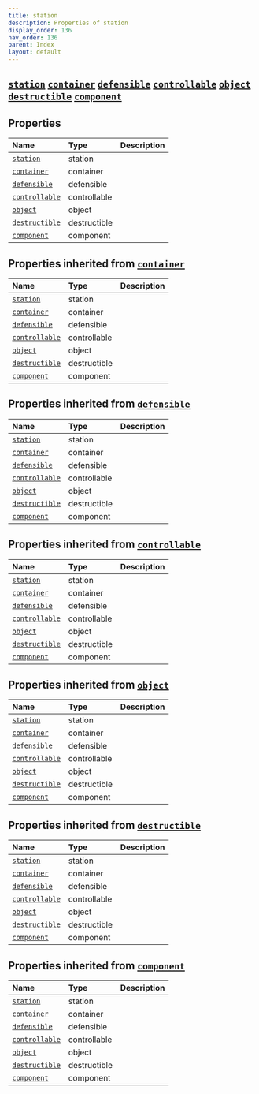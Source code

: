 ```yaml
---
title: station
description: Properties of station
display_order: 136
nav_order: 136
parent: Index
layout: default
---
```


##  [`station`](./station.html)  [`container`](./container.html)  [`defensible`](./defensible.html)  [`controllable`](./controllable.html)  [`object`](./object.html)  [`destructible`](./destructible.html)  [`component`](./component.html) 
## Properties
| Name | Type | Description |
|:-----|:-----|:------------|
| [`station`](./station.html) | station |  |
| [`container`](./container.html) | container |  |
| [`defensible`](./defensible.html) | defensible |  |
| [`controllable`](./controllable.html) | controllable |  |
| [`object`](./object.html) | object |  |
| [`destructible`](./destructible.html) | destructible |  |
| [`component`](./component.html) | component |  |
## Properties inherited from [`container`](./container.html)
| Name | Type | Description |
|:-----|:-----|:------------|
| [`station`](./station.html) | station |  |
| [`container`](./container.html) | container |  |
| [`defensible`](./defensible.html) | defensible |  |
| [`controllable`](./controllable.html) | controllable |  |
| [`object`](./object.html) | object |  |
| [`destructible`](./destructible.html) | destructible |  |
| [`component`](./component.html) | component |  |
## Properties inherited from [`defensible`](./defensible.html)
| Name | Type | Description |
|:-----|:-----|:------------|
| [`station`](./station.html) | station |  |
| [`container`](./container.html) | container |  |
| [`defensible`](./defensible.html) | defensible |  |
| [`controllable`](./controllable.html) | controllable |  |
| [`object`](./object.html) | object |  |
| [`destructible`](./destructible.html) | destructible |  |
| [`component`](./component.html) | component |  |
## Properties inherited from [`controllable`](./controllable.html)
| Name | Type | Description |
|:-----|:-----|:------------|
| [`station`](./station.html) | station |  |
| [`container`](./container.html) | container |  |
| [`defensible`](./defensible.html) | defensible |  |
| [`controllable`](./controllable.html) | controllable |  |
| [`object`](./object.html) | object |  |
| [`destructible`](./destructible.html) | destructible |  |
| [`component`](./component.html) | component |  |
## Properties inherited from [`object`](./object.html)
| Name | Type | Description |
|:-----|:-----|:------------|
| [`station`](./station.html) | station |  |
| [`container`](./container.html) | container |  |
| [`defensible`](./defensible.html) | defensible |  |
| [`controllable`](./controllable.html) | controllable |  |
| [`object`](./object.html) | object |  |
| [`destructible`](./destructible.html) | destructible |  |
| [`component`](./component.html) | component |  |
## Properties inherited from [`destructible`](./destructible.html)
| Name | Type | Description |
|:-----|:-----|:------------|
| [`station`](./station.html) | station |  |
| [`container`](./container.html) | container |  |
| [`defensible`](./defensible.html) | defensible |  |
| [`controllable`](./controllable.html) | controllable |  |
| [`object`](./object.html) | object |  |
| [`destructible`](./destructible.html) | destructible |  |
| [`component`](./component.html) | component |  |
## Properties inherited from [`component`](./component.html)
| Name | Type | Description |
|:-----|:-----|:------------|
| [`station`](./station.html) | station |  |
| [`container`](./container.html) | container |  |
| [`defensible`](./defensible.html) | defensible |  |
| [`controllable`](./controllable.html) | controllable |  |
| [`object`](./object.html) | object |  |
| [`destructible`](./destructible.html) | destructible |  |
| [`component`](./component.html) | component |  |


